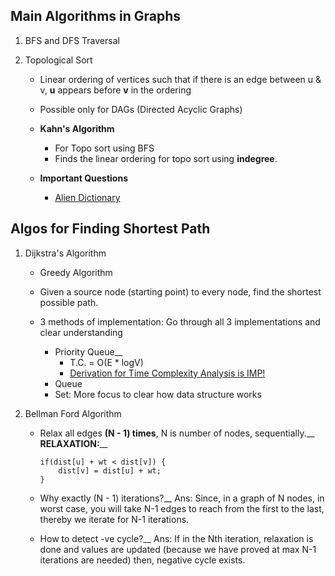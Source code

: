 ## Main Algorithms in Graphs

1) BFS and DFS Traversal

2) Topological Sort 
   - Linear ordering of vertices such that if there is an edge between u & v, **u** appears before **v** in the ordering
   - Possible only for DAGs (Directed Acyclic Graphs)

   - **Kahn's Algorithm** 
      - For Topo sort using BFS
      - Finds the linear ordering for topo sort using **indegree**.

   - **Important Questions**
     - [Alien Dictionary](https://www.geeksforgeeks.org/problems/alien-dictionary)


## Algos for Finding Shortest Path
1) Dijkstra's Algorithm
   - Greedy Algorithm
   - Given a source node (starting point) to every node, find the shortest possible path.

   - 3 methods of implementation: Go through all 3 implementations and clear understanding
      - Priority Queue__
         - T.C. = O(E * logV)
         - [Derivation for Time Complexity Analysis is IMP!](https://www.youtube.com/watch?v=3dINsjyfooY&list=PLgUwDviBIf0rGEWe64KWas0Nryn7SCRWw&index=21)
      - Queue
      - Set: More focus to clear how data structure works

2) Bellman Ford Algorithm
      - Relax all edges **(N - 1) times**, N is number of nodes,  sequentially.__
        **RELAXATION:**__
        ```
        if(dist[u] + wt < dist[v]) {
            dist[v] = dist[u] + wt;
        }
        ```
      - Why exactly (N - 1) iterations?__
      Ans: Since, in a graph of N nodes, in worst case, you will take N-1 edges to reach from the first to the last, thereby we iterate for N-1 iterations.

      - How to detect -ve cycle?__
      Ans: If in the Nth iteration, relaxation is done and values are updated (because we have proved at max N-1 iterations are needed) then, negative cycle exists. 


